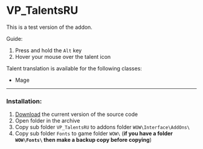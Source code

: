 # VP_TalentsRU

This is a test version of the addon.

Guide:
1. Press and hold the `Alt` key
2. Hover your mouse over the talent icon

Talent translation is available for the following classes:
- Mage

---

### Installation:
1. [Download](https://github.com/GoodOldWoW/VP_TalentsRU/archive/refs/heads/main.zip) the current version of the source code
2. Open folder in the archive
3. Copy sub folder `VP_TalentsRU` to addons folder `WOW\Interface\AddOns\`
4. Copy sub folder `Fonts` to game folder `WOW\` (**if you have a folder `WOW\Fonts\` then make a backup copy before copying**)
